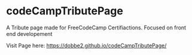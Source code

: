 # codeCampTributePage

A Tribute page made for FreeCodeCamp Certifiactions.  Focused on front end developement

Visit Page here: https://dobbe2.github.io/codeCampTributePage/
